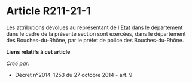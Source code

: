 # Article R211-21-1

Les attributions dévolues au représentant de l'Etat dans le département dans le cadre de la présente section sont exercées,
dans le département des Bouches-du-Rhône, par le préfet de police des Bouches-du-Rhône.

**Liens relatifs à cet article**

_Créé par_:

  - Décret n°2014-1253 du 27 octobre 2014 - art. 9

